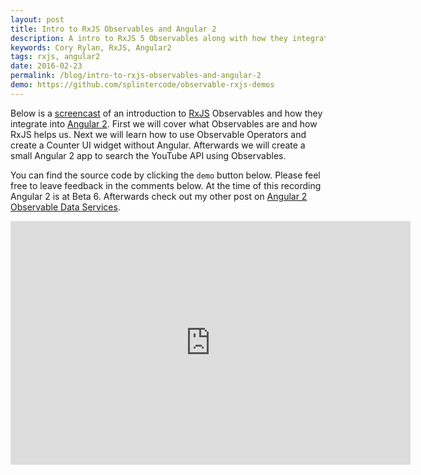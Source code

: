 ```yaml
---
layout: post
title: Intro to RxJS Observables and Angular 2
description: A intro to RxJS 5 Observables along with how they integrate in the latest Angular 2
keywords: Cory Rylan, RxJS, Angular2
tags: rxjs, angular2
date: 2016-02-23
permalink: /blog/intro-to-rxjs-observables-and-angular-2
demo: https://github.com/splintercode/observable-rxjs-demos
---
```


Below is a <a href="https://www.youtube.com/watch?v=ZmEvKLYF0os" target="_blank">screencast</a> of an introduction to <a href="http://reactivex.io/" target="_blank">RxJS</a> Observables and 
how they integrate into <a href="https://angular.io/" target="_blank">Angular 2</a>. First we will cover what Observables are and how RxJS helps us.
Next we will learn how to use Observable Operators and create a Counter UI widget without Angular. Afterwards we will create a small Angular 2 app to
search the YouTube API using Observables.

You can find the source code by clicking the `demo` button below. Please feel free to leave feedback
in the comments below. At the time of this recording Angular 2 is at Beta 6. Afterwards check out my other post on <a href="/blog/angular-2-observable-data-services">Angular 2 Observable Data Services</a>.

<div class="video-iframe">
    <iframe id="ytplayer" type="text/html" width="640" height="390" src="https://www.youtube.com/embed/ZmEvKLYF0os?&fullscreen=1&origin=https://coryrylan.com/" frameborder="0" allowfullscreen="allowfullscreen"></iframe>
</div>
